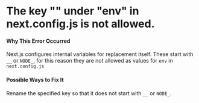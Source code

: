 # The key "<your key>" under "env" in next.config.js is not allowed.

#### Why This Error Occurred

Next.js configures internal variables for replacement itself. These start with `__` or `NODE_`, for this reason they are not allowed as values for `env` in `next.config.js`

#### Possible Ways to Fix It

Rename the specified key so that it does not start with `__` or `NODE_`.
